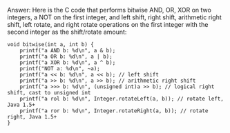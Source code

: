 Answer: Here is the C code that performs bitwise AND, OR, XOR on two integers, a NOT on the first integer, and left shift, right shift, arithmetic right shift, left rotate, and right rotate operations on the first integer with the second integer as the shift/rotate amount:

```
void bitwise(int a, int b) {
    printf("a AND b: %d\n", a & b);
    printf("a OR b: %d\n", a | b);
    printf("a XOR b: %d\n", a ^ b);
    printf("NOT a: %d\n", ~a);
    printf("a << b: %d\n", a << b); // left shift
    printf("a >> b: %d\n", a >> b); // arithmetic right shift
    printf("a >>> b: %d\n", (unsigned int)a >> b); // logical right shift, cast to unsigned int
    printf("a rol b: %d\n", Integer.rotateLeft(a, b)); // rotate left, Java 1.5+
    printf("a ror b: %d\n", Integer.rotateRight(a, b)); // rotate right, Java 1.5+
}
```
